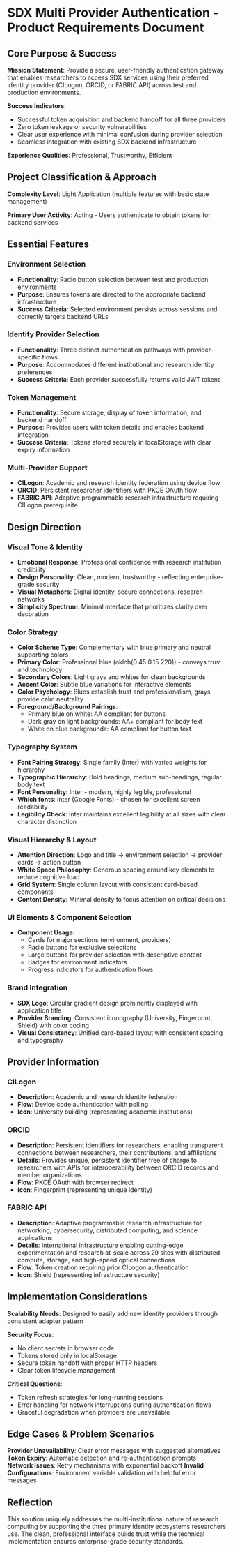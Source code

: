 # SDX Multi Provider Authentication - Product Requirements Document

## Core Purpose & Success

**Mission Statement**: Provide a secure, user-friendly authentication gateway that enables researchers to access SDX services using their preferred identity provider (CILogon, ORCID, or FABRIC API) across test and production environments.

**Success Indicators**: 
- Successful token acquisition and backend handoff for all three providers
- Zero token leakage or security vulnerabilities
- Clear user experience with minimal confusion during provider selection
- Seamless integration with existing SDX backend infrastructure

**Experience Qualities**: Professional, Trustworthy, Efficient

## Project Classification & Approach

**Complexity Level**: Light Application (multiple features with basic state management)

**Primary User Activity**: Acting - Users authenticate to obtain tokens for backend services

## Essential Features

### Environment Selection
- **Functionality**: Radio button selection between test and production environments
- **Purpose**: Ensures tokens are directed to the appropriate backend infrastructure
- **Success Criteria**: Selected environment persists across sessions and correctly targets backend URLs

### Identity Provider Selection
- **Functionality**: Three distinct authentication pathways with provider-specific flows
- **Purpose**: Accommodates different institutional and research identity preferences
- **Success Criteria**: Each provider successfully returns valid JWT tokens

### Token Management
- **Functionality**: Secure storage, display of token information, and backend handoff
- **Purpose**: Provides users with token details and enables backend integration
- **Success Criteria**: Tokens stored securely in localStorage with clear expiry information

### Multi-Provider Support
- **CILogon**: Academic and research identity federation using device flow
- **ORCID**: Persistent researcher identifiers with PKCE OAuth flow  
- **FABRIC API**: Adaptive programmable research infrastructure requiring CILogon prerequisite

## Design Direction

### Visual Tone & Identity
- **Emotional Response**: Professional confidence with research institution credibility
- **Design Personality**: Clean, modern, trustworthy - reflecting enterprise-grade security
- **Visual Metaphors**: Digital identity, secure connections, research networks
- **Simplicity Spectrum**: Minimal interface that prioritizes clarity over decoration

### Color Strategy
- **Color Scheme Type**: Complementary with blue primary and neutral supporting colors
- **Primary Color**: Professional blue (oklch(0.45 0.15 220)) - conveys trust and technology
- **Secondary Colors**: Light grays and whites for clean backgrounds
- **Accent Color**: Subtle blue variations for interactive elements
- **Color Psychology**: Blues establish trust and professionalism, grays provide calm neutrality
- **Foreground/Background Pairings**: 
  - Primary blue on white: AA compliant for buttons
  - Dark gray on light backgrounds: AA+ compliant for body text
  - White on blue backgrounds: AA compliant for button text

### Typography System
- **Font Pairing Strategy**: Single family (Inter) with varied weights for hierarchy
- **Typographic Hierarchy**: Bold headings, medium sub-headings, regular body text
- **Font Personality**: Inter - modern, highly legible, professional
- **Which fonts**: Inter (Google Fonts) - chosen for excellent screen readability
- **Legibility Check**: Inter maintains excellent legibility at all sizes with clear character distinction

### Visual Hierarchy & Layout
- **Attention Direction**: Logo and title → environment selection → provider cards → action button
- **White Space Philosophy**: Generous spacing around key elements to reduce cognitive load
- **Grid System**: Single column layout with consistent card-based components
- **Content Density**: Minimal density to focus attention on critical decisions

### UI Elements & Component Selection
- **Component Usage**: 
  - Cards for major sections (environment, providers)
  - Radio buttons for exclusive selections
  - Large buttons for provider selection with descriptive content
  - Badges for environment indicators
  - Progress indicators for authentication flows

### Brand Integration
- **SDX Logo**: Circular gradient design prominently displayed with application title
- **Provider Branding**: Consistent iconography (University, Fingerprint, Shield) with color coding
- **Visual Consistency**: Unified card-based layout with consistent spacing and typography

## Provider Information

### CILogon
- **Description**: Academic and research identity federation
- **Flow**: Device code authentication with polling
- **Icon**: University building (representing academic institutions)

### ORCID  
- **Description**: Persistent identifiers for researchers, enabling transparent connections between researchers, their contributions, and affiliations
- **Details**: Provides unique, persistent identifier free of charge to researchers with APIs for interoperability between ORCID records and member organizations
- **Flow**: PKCE OAuth with browser redirect
- **Icon**: Fingerprint (representing unique identity)

### FABRIC API
- **Description**: Adaptive programmable research infrastructure for networking, cybersecurity, distributed computing, and science applications  
- **Details**: International infrastructure enabling cutting-edge experimentation and research at-scale across 29 sites with distributed compute, storage, and high-speed optical connections
- **Flow**: Token creation requiring prior CILogon authentication
- **Icon**: Shield (representing infrastructure security)

## Implementation Considerations

**Scalability Needs**: Designed to easily add new identity providers through consistent adapter pattern

**Security Focus**: 
- No client secrets in browser code
- Tokens stored only in localStorage
- Secure token handoff with proper HTTP headers
- Clear token lifecycle management

**Critical Questions**: 
- Token refresh strategies for long-running sessions
- Error handling for network interruptions during authentication flows
- Graceful degradation when providers are unavailable

## Edge Cases & Problem Scenarios

**Provider Unavailability**: Clear error messages with suggested alternatives
**Token Expiry**: Automatic detection and re-authentication prompts  
**Network Issues**: Retry mechanisms with exponential backoff
**Invalid Configurations**: Environment variable validation with helpful error messages

## Reflection

This solution uniquely addresses the multi-institutional nature of research computing by supporting the three primary identity ecosystems researchers use. The clean, professional interface builds trust while the technical implementation ensures enterprise-grade security standards.